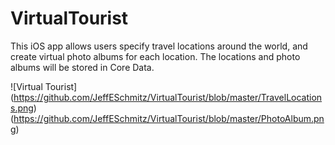# VirtualTourist

This iOS app allows users specify travel locations around the world, and create virtual photo albums for each location. The locations and photo albums will be stored in Core Data.

![Virtual Tourist]
(https://github.com/JeffESchmitz/VirtualTourist/blob/master/TravelLocations.png)
(https://github.com/JeffESchmitz/VirtualTourist/blob/master/PhotoAlbum.png)
